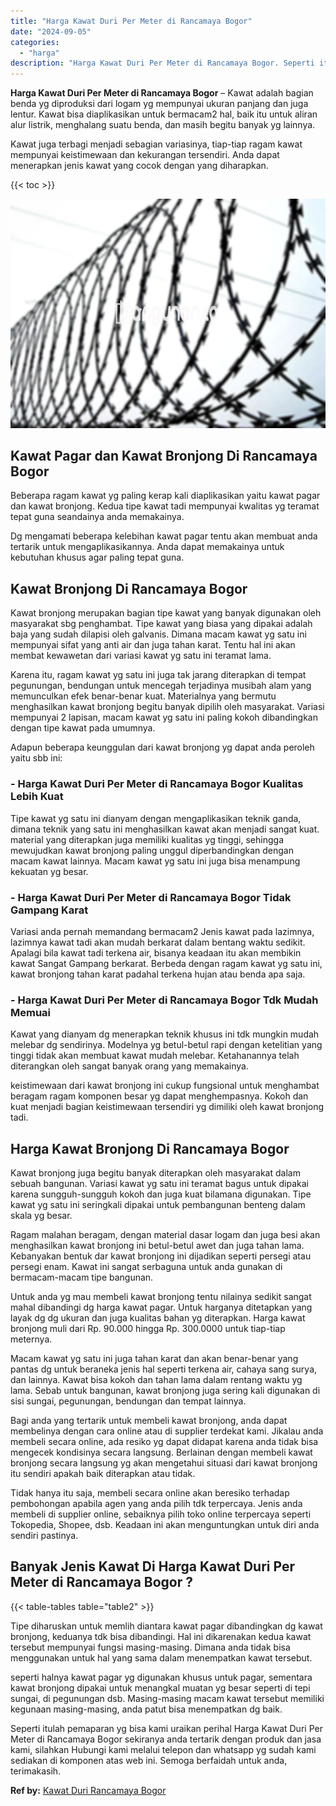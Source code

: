 ```yaml
---
title: "Harga Kawat Duri Per Meter di Rancamaya Bogor"
date: "2024-09-05"
categories: 
  - "harga"
description: "Harga Kawat Duri Per Meter di Rancamaya Bogor. Seperti itulah pemaparan yg bisa kami uraikan perihal Harga Kawat Duri Per Meter di Rancamaya Bogor sekiranya..."
---
```


**Harga Kawat Duri Per Meter di Rancamaya Bogor** – Kawat adalah bagian benda yg diproduksi dari logam yg mempunyai ukuran panjang dan juga lentur. Kawat bisa diaplikasikan untuk bermacam2 hal, baik itu untuk aliran alur listrik, menghalang suatu benda, dan masih begitu banyak yg lainnya.

Kawat juga terbagi menjadi sebagian variasinya, tiap-tiap ragam kawat mempunyai keistimewaan dan kekurangan tersendiri. Anda dapat menerapkan jenis kawat yang cocok dengan yang diharapkan.

{{< toc >}}

![Harga Kawat Duri Per Meter di Rancamaya Bogor](/images/jual-kawat-murah44.png)

## Kawat Pagar dan Kawat Bronjong Di Rancamaya Bogor

Beberapa ragam kawat yg paling kerap kali diaplikasikan yaitu kawat pagar dan kawat bronjong. Kedua tipe kawat tadi mempunyai kwalitas yg teramat tepat guna seandainya anda memakainya.

Dg mengamati beberapa kelebihan kawat pagar tentu akan membuat anda tertarik untuk mengaplikasikannya. Anda dapat memakainya untuk kebutuhan khusus agar paling tepat guna.

## Kawat Bronjong Di Rancamaya Bogor

Kawat bronjong merupakan bagian tipe kawat yang banyak digunakan oleh masyarakat sbg penghambat. Tipe kawat yang biasa yang dipakai adalah baja yang sudah dilapisi oleh galvanis. Dimana macam kawat yg satu ini mempunyai sifat yang anti air dan juga tahan karat. Tentu hal ini akan membat kewawetan dari variasi kawat yg satu ini teramat lama.

Karena itu, ragam kawat yg satu ini juga tak jarang diterapkan di tempat pegunungan, bendungan untuk mencegah terjadinya musibah alam yang memunculkan efek benar-benar kuat. Materialnya yang bermutu menghasilkan kawat bronjong begitu banyak dipilih oleh masyarakat. Variasi mempunyai 2 lapisan, macam kawat yg satu ini paling kokoh dibandingkan dengan tipe kawat pada umumnya.

Adapun beberapa keunggulan dari kawat bronjong yg dapat anda peroleh yaitu sbb ini:

### \- Harga Kawat Duri Per Meter di Rancamaya Bogor Kualitas Lebih Kuat

Tipe kawat yg satu ini dianyam dengan mengaplikasikan teknik ganda, dimana teknik yang satu ini menghasilkan kawat akan menjadi sangat kuat. material yang diterapkan juga memiliki kualitas yg tinggi, sehingga mewujudkan kawat bronjong paling unggul diperbandingkan dengan macam kawat lainnya. Macam kawat yg satu ini juga bisa menampung kekuatan yg besar.

### \- Harga Kawat Duri Per Meter di Rancamaya Bogor Tidak Gampang Karat

Variasi anda pernah memandang bermacam2 Jenis kawat pada lazimnya, lazimnya kawat tadi akan mudah berkarat dalam bentang waktu sedikit. Apalagi bila kawat tadi terkena air, bisanya keadaan itu akan membikin kawat Sangat Gampang berkarat. Berbeda dengan ragam kawat yg satu ini, kawat bronjong tahan karat padahal terkena hujan atau benda apa saja.

### \- Harga Kawat Duri Per Meter di Rancamaya Bogor Tdk Mudah Memuai

Kawat yang dianyam dg menerapkan teknik khusus ini tdk mungkin mudah melebar dg sendirinya. Modelnya yg betul-betul rapi dengan ketelitian yang tinggi tidak akan membuat kawat mudah melebar. Ketahanannya telah diterangkan oleh sangat banyak orang yang memakainya.

keistimewaan dari kawat bronjong ini cukup fungsional untuk menghambat beragam ragam komponen besar yg dapat menghempasnya. Kokoh dan kuat menjadi bagian keistimewaan tersendiri yg dimiliki oleh kawat bronjong tadi.

## Harga Kawat Bronjong Di Rancamaya Bogor

Kawat bronjong juga begitu banyak diterapkan oleh masyarakat dalam sebuah bangunan. Variasi kawat yg satu ini teramat bagus untuk dipakai karena sungguh-sungguh kokoh dan juga kuat bilamana digunakan. Tipe kawat yg satu ini seringkali dipakai untuk pembangunan benteng dalam skala yg besar.

Ragam malahan beragam, dengan material dasar logam dan juga besi akan menghasilkan kawat bronjong ini betul-betul awet dan juga tahan lama. Kebanyakan bentuk dar kawat bronjong ini dijadikan seperti persegi atau persegi enam. Kawat ini sangat serbaguna untuk anda gunakan di bermacam-macam tipe bangunan.

Untuk anda yg mau membeli kawat bronjong tentu nilainya sedikit sangat mahal dibandingi dg harga kawat pagar. Untuk harganya ditetapkan yang layak dg dg ukuran dan juga kualitas bahan yg diterapkan. Harga kawat bronjong muli dari Rp. 90.000 hingga Rp. 300.0000 untuk tiap-tiap meternya.

Macam kawat yg satu ini juga tahan karat dan akan benar-benar yang pantas dg untuk beraneka jenis hal seperti terkena air, cahaya sang surya, dan lainnya. Kawat bisa kokoh dan tahan lama dalam rentang waktu yg lama. Sebab untuk bangunan, kawat bronjong juga sering kali digunakan di sisi sungai, pegunungan, bendungan dan tempat lainnya.

Bagi anda yang tertarik untuk membeli kawat bronjong, anda dapat membelinya dengan cara online atau di supplier terdekat kami. Jikalau anda membeli secara online, ada resiko yg dapat didapat karena anda tidak bisa mengecek kondisinya secara langsung. Berlainan dengan membeli kawat bronjong secara langsung yg akan mengetahui situasi dari kawat bronjong itu sendiri apakah baik diterapkan atau tidak.

Tidak hanya itu saja, membeli secara online akan beresiko terhadap pembohongan apabila agen yang anda pilih tdk terpercaya. Jenis anda membeli di supplier online, sebaiknya pilih toko online terpercaya seperti Tokopedia, Shopee, dsb. Keadaan ini akan menguntungkan untuk diri anda sendiri pastinya.

## Banyak Jenis Kawat Di Harga Kawat Duri Per Meter di Rancamaya Bogor ?

{{< table-tables table="table2" >}}

Tipe diharuskan untuk memlih diantara kawat pagar dibandingkan dg kawat bronjong, keduanya tdk bisa dibandingi. Hal ini dikarenakan kedua kawat tersebut mempunyai fungsi masing-masing. Dimana anda tidak bisa menggunakan untuk hal yang sama dalam menempatkan kawat tersebut.

seperti halnya kawat pagar yg digunakan khusus untuk pagar, sementara kawat bronjong dipakai untuk menangkal muatan yg besar seperti di tepi sungai, di pegunungan dsb. Masing-masing macam kawat tersebut memiliki kegunaan masing-masing, anda patut bisa menempatkan dg baik.

Seperti itulah pemaparan yg bisa kami uraikan perihal Harga Kawat Duri Per Meter di Rancamaya Bogor sekiranya anda tertarik dengan produk dan jasa kami, silahkan Hubungi kami melalui telepon dan whatsapp yg sudah kami sediakan di komponen atas web ini. Semoga berfaidah untuk anda, terimakasih.

**Ref by:** [Kawat Duri Rancamaya Bogor](https://id.wikipedia.org/wiki/Kawat)

